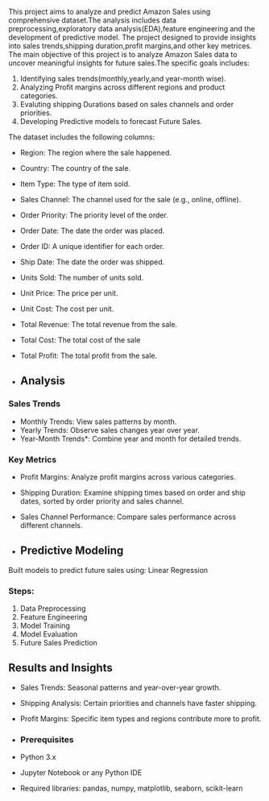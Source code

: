 This project aims to analyze and predict Amazon Sales using comprehensive dataset.The analysis includes data preprocessing,exploratory data analysis(EDA),feature engineering and the development of predictive model.
The project designed to provide insights into sales trends,shipping duration,profit margins,and other key metrices.
The main objective of this project is to analyze Amazon Sales data to uncover meaningful insights for future sales.The specific goals includes:

1. Identifying sales trends(monthly,yearly,and year-month wise).
2. Analyzing Profit margins across different regions and product categories.
3. Evaluting shipping Durations based on sales channels and order priorities.
4. Developing Predictive models to forecast Future Sales.

The dataset includes the following columns:

- Region: The region where the sale happened.
- Country: The country of the sale.
- Item Type: The type of item sold.
- Sales Channel: The channel used for the sale (e.g., online, offline).
- Order Priority: The priority level of the order.
- Order Date: The date the order was placed.
- Order ID: A unique identifier for each order.
- Ship Date: The date the order was shipped.
- Units Sold: The number of units sold.
- Unit Price: The price per unit.
- Unit Cost: The cost per unit.
- Total Revenue: The total revenue from the sale.
- Total Cost: The total cost of the sale
- Total Profit: The total profit from the sale.

- ## Analysis

### Sales Trends

- Monthly Trends: View sales patterns by month.
- Yearly Trends: Observe sales changes year over year.
- Year-Month Trends*: Combine year and month for detailed trends.

### Key Metrics

- Profit Margins: Analyze profit margins across various categories.
- Shipping Duration: Examine shipping times based on order and ship dates, sorted by order priority and sales channel.
- Sales Channel Performance: Compare sales performance across different channels.

- ## Predictive Modeling

Built models to predict future sales using:
 Linear Regression

### Steps:

1. Data Preprocessing
2. Feature Engineering
3. Model Training
4. Model Evaluation
5. Future Sales Prediction

## Results and Insights

- Sales Trends: Seasonal patterns and year-over-year growth.
- Shipping Analysis: Certain priorities and channels have faster shipping.
- Profit Margins: Specific item types and regions contribute more to profit.

- ### Prerequisites

- Python 3.x
- Jupyter Notebook or any Python IDE
- Required libraries: pandas, numpy, matplotlib, seaborn, scikit-learn


